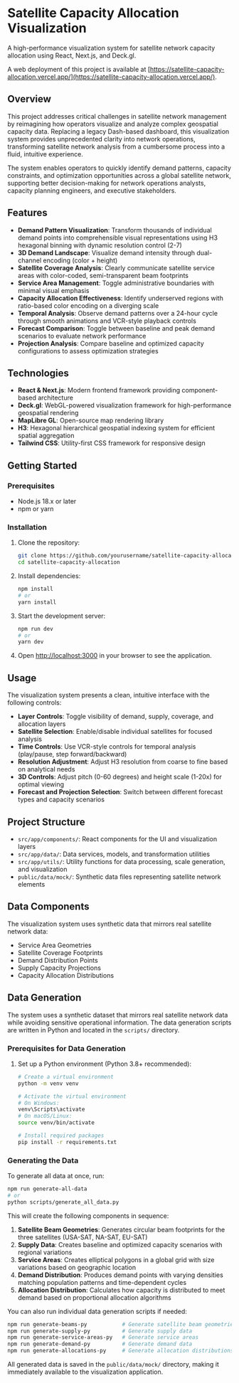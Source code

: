 # Satellite Capacity Allocation Visualization

A high-performance visualization system for satellite network capacity allocation using React, Next.js, and Deck.gl.

A web deployment of this project is available at [https://satellite-capacity-allocation.vercel.app/](https://satellite-capacity-allocation.vercel.app/).

## Overview

This project addresses critical challenges in satellite network management by reimagining how operators visualize and analyze complex geospatial capacity data. Replacing a legacy Dash-based dashboard, this visualization system provides unprecedented clarity into network operations, transforming satellite network analysis from a cumbersome process into a fluid, intuitive experience.

The system enables operators to quickly identify demand patterns, capacity constraints, and optimization opportunities across a global satellite network, supporting better decision-making for network operations analysts, capacity planning engineers, and executive stakeholders.

## Features

- **Demand Pattern Visualization**: Transform thousands of individual demand points into comprehensible visual representations using H3 hexagonal binning with dynamic resolution control (2-7)
- **3D Demand Landscape**: Visualize demand intensity through dual-channel encoding (color + height)
- **Satellite Coverage Analysis**: Clearly communicate satellite service areas with color-coded, semi-transparent beam footprints
- **Service Area Management**: Toggle administrative boundaries with minimal visual emphasis
- **Capacity Allocation Effectiveness**: Identify underserved regions with ratio-based color encoding on a diverging scale
- **Temporal Analysis**: Observe demand patterns over a 24-hour cycle through smooth animations and VCR-style playback controls
- **Forecast Comparison**: Toggle between baseline and peak demand scenarios to evaluate network performance
- **Projection Analysis**: Compare baseline and optimized capacity configurations to assess optimization strategies

## Technologies

- **React & Next.js**: Modern frontend framework providing component-based architecture
- **Deck.gl**: WebGL-powered visualization framework for high-performance geospatial rendering
- **MapLibre GL**: Open-source map rendering library
- **H3**: Hexagonal hierarchical geospatial indexing system for efficient spatial aggregation
- **Tailwind CSS**: Utility-first CSS framework for responsive design

## Getting Started

### Prerequisites

- Node.js 18.x or later
- npm or yarn

### Installation

1. Clone the repository:
   ```bash
   git clone https://github.com/yourusername/satellite-capacity-allocation.git
   cd satellite-capacity-allocation
   ```

2. Install dependencies:
   ```bash
   npm install
   # or
   yarn install
   ```

3. Start the development server:
   ```bash
   npm run dev
   # or
   yarn dev
   ```

4. Open [http://localhost:3000](http://localhost:3000) in your browser to see the application.

## Usage

The visualization system presents a clean, intuitive interface with the following controls:

- **Layer Controls**: Toggle visibility of demand, supply, coverage, and allocation layers
- **Satellite Selection**: Enable/disable individual satellites for focused analysis
- **Time Controls**: Use VCR-style controls for temporal analysis (play/pause, step forward/backward)
- **Resolution Adjustment**: Adjust H3 resolution from coarse to fine based on analytical needs
- **3D Controls**: Adjust pitch (0-60 degrees) and height scale (1-20x) for optimal viewing
- **Forecast and Projection Selection**: Switch between different forecast types and capacity scenarios

## Project Structure

- `src/app/components/`: React components for the UI and visualization layers
- `src/app/data/`: Data services, models, and transformation utilities
- `src/app/utils/`: Utility functions for data processing, scale generation, and visualization
- `public/data/mock/`: Synthetic data files representing satellite network elements

## Data Components

The visualization system uses synthetic data that mirrors real satellite network data:

- Service Area Geometries
- Satellite Coverage Footprints
- Demand Distribution Points
- Supply Capacity Projections
- Capacity Allocation Distributions

## Data Generation

The system uses a synthetic dataset that mirrors real satellite network data while avoiding sensitive operational information. The data generation scripts are written in Python and located in the `scripts/` directory.

### Prerequisites for Data Generation

1. Set up a Python environment (Python 3.8+ recommended):
   ```bash
   # Create a virtual environment
   python -m venv venv
   
   # Activate the virtual environment
   # On Windows:
   venv\Scripts\activate
   # On macOS/Linux:
   source venv/bin/activate
   
   # Install required packages
   pip install -r requirements.txt
   ```

### Generating the Data

To generate all data at once, run:
```bash
npm run generate-all-data
# or
python scripts/generate_all_data.py
```

This will create the following components in sequence:

1. **Satellite Beam Geometries**: Generates circular beam footprints for the three satellites (USA-SAT, NA-SAT, EU-SAT)
2. **Supply Data**: Creates baseline and optimized capacity scenarios with regional variations
3. **Service Areas**: Creates elliptical polygons in a global grid with size variations based on geographic location
4. **Demand Distribution**: Produces demand points with varying densities matching population patterns and time-dependent cycles
5. **Allocation Distribution**: Calculates how capacity is distributed to meet demand based on proportional allocation algorithms

You can also run individual data generation scripts if needed:
```bash
npm run generate-beams-py           # Generate satellite beam geometries
npm run generate-supply-py          # Generate supply data
npm run generate-service-areas-py   # Generate service areas
npm run generate-demand-py          # Generate demand data
npm run generate-allocations-py     # Generate allocation distributions
```

All generated data is saved in the `public/data/mock/` directory, making it immediately available to the visualization application.